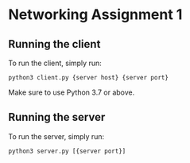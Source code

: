 # Networking Assignment 1

## Running the client

To run the client, simply run:

```
python3 client.py {server host} {server port}
```

Make sure to use Python 3.7 or above.

## Running the server

To run the server, simply run:

```
python3 server.py [{server port}]
```

